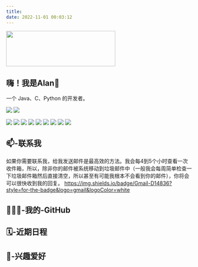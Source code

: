 ```yaml
---
title: 
date: 2022-11-01 00:03:12
---
```

<img src="https://blog-alan.oss-cn-hangzhou.aliyuncs.com/hexo_blog/hello-alan.png" width = "296.23" height = "96" />


## 嗨！我是Alan👋

一个 Java、C、Python 的开发者。

 <img class="lazy entered loaded" src="https://img.shields.io/badge/iOS-000000?style=for-the-badge&logo=ios&logoColor=white">
<img class="lazy entered loaded" src="https://img.shields.io/badge/Linux-FCC624?style=for-the-badge&logo=linux&logoColor=black">

 ![](https://img.shields.io/badge/mac%20os-000000?style=for-the-badge&logo=apple&logoColor=white)
 ![](https://img.shields.io/badge/Python-3776AB?style=for-the-badge&logo=python&logoColor=white)
 ![](https://img.shields.io/badge/C-00599C?style=for-the-badge&logo=c&logoColor=white)
 ![](https://img.shields.io/badge/Markdown-000000?style=for-the-badge&logo=markdown&logoColor=white)
 ![](https://img.shields.io/badge/Markdown-000000?style=for-the-badge&logo=markdown&logoColor=white)
 ![](https://img.shields.io/badge/Java-ED8B00?style=for-the-badge&logo=openjdk&logoColor=white)
 ![](https://img.shields.io/badge/CLion-000000?style=for-the-badge&logo=clion&logoColor=white)
 ![](https://img.shields.io/badge/VIM-%2311AB00.svg?&style=for-the-badge&logo=vim&logoColor=white)
![](https://img.shields.io/badge/Safari-FF1B2D?style=for-the-badge&logo=Safari&logoColor=white)

## 📫-联系我
如果你需要联系我，给我发送邮件是最高效的方法。我会每4到5个小时查看一次收件箱，所以，除非你的邮件被系统移动到垃圾邮件中（一般我会每周简单检查一下垃圾邮件箱然后直接清空，所以甚至有可能我根本不会看到你的邮件），你将会可以很快收到我的回复。
https://img.shields.io/badge/Gmail-D14836?style=for-the-badge&logo=gmail&logoColor=white

## 👨🏻‍💻-我的-GitHub

## 🗓-近期日程

## 🤩-兴趣爱好